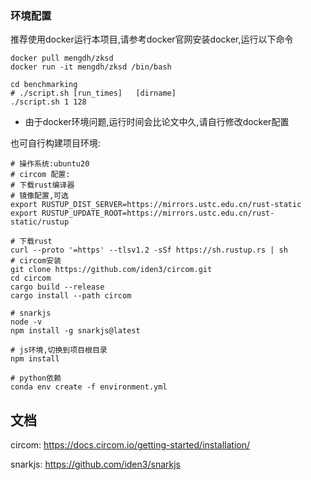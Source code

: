 ### 环境配置

推荐使用docker运行本项目,请参考docker官网安装docker,运行以下命令

```
docker pull mengdh/zksd
docker run -it mengdh/zksd /bin/bash

cd benchmarking
# ./script.sh [run_times]   [dirname]
./script.sh 1 128

```

* 由于docker环境问题,运行时间会比论文中久,请自行修改docker配置

也可自行构建项目环境:

```shell
# 操作系统:ubuntu20
# circom 配置:
# 下载rust编译器
# 镜像配置,可选
export RUSTUP_DIST_SERVER=https://mirrors.ustc.edu.cn/rust-static
export RUSTUP_UPDATE_ROOT=https://mirrors.ustc.edu.cn/rust-static/rustup

# 下载rust
curl --proto '=https' --tlsv1.2 -sSf https://sh.rustup.rs | sh
# circom安装
git clone https://github.com/iden3/circom.git
cd circom
cargo build --release
cargo install --path circom

# snarkjs
node -v
npm install -g snarkjs@latest

# js环境,切换到项目根目录
npm install 

# python依赖
conda env create -f environment.yml
```

## 文档

circom: https://docs.circom.io/getting-started/installation/

snarkjs: https://github.com/iden3/snarkjs
